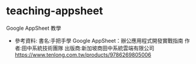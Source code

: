 # teaching-appsheet
Google AppSheet 教學

+ 參考資料:
書名:手把手學 Google AppSheet：辦公應用程式開發實戰指南
作者:田中系統技術團隊
出版商:新加坡商田中系統雲端有限公司
https://www.tenlong.com.tw/products/9786269805006
